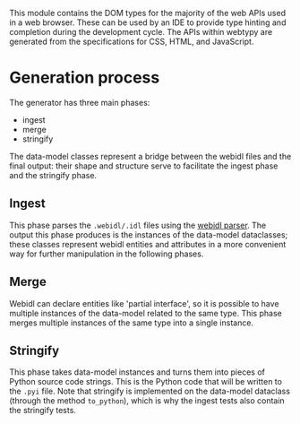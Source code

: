 This module contains the DOM types for the majority of the web APIs used in a web browser.
These can be used by an IDE to provide type hinting and completion during the development cycle.
The APIs within webtypy are generated from the specifications for CSS, HTML, and JavaScript.


# Generation process

The generator has three main phases:

- ingest
- merge
- stringify

The data-model classes represent a bridge between the webidl files and the final output: their
shape and structure serve to facilitate the ingest phase and the stringify phase.

## Ingest

This phase parses the `.webidl/.idl` files using the [webidl parser]([https://github.com/plinss/widlparser).
The output this phase produces is the instances of the data-model dataclasses; these classes represent webidl entities
and attributes in a more convenient way for further manipulation in the following phases.

## Merge

Webidl can declare entities like 'partial interface', so it is possible to have multiple instances of the data-model related to the same type.
This phase merges multiple instances of the same type into a single instance.

## Stringify

This phase takes data-model instances and turns them into pieces of Python source code strings.
This is the Python code that will be written to the `.pyi` file.
Note that stringify is implemented on the data-model dataclass (through the method `to_python`), which is why the ingest tests also contain the stringify tests.
